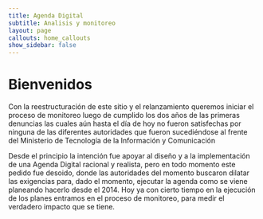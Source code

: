 ```yaml
---
title: Agenda Digital 
subtitle: Analisis y monitoreo
layout: page
callouts: home_callouts
show_sidebar: false
---
```


# Bienvenidos

Con la reestructuración de este sitio y el relanzamiento queremos iniciar el proceso de monitoreo luego de cumplido los dos años de las primeras denuncias las cuales aún hasta el día de hoy no fueron satisfechas por ninguna de las diferentes autoridades que fueron sucediéndose al frente del Ministerio de Tecnología de la Información y Comunicación

Desde el principio la intención fue apoyar al diseño y a la implementación de una Agenda Digital racional y realista, pero en todo momento este pedido fue desoido, donde las autoridades del momento buscaron dilatar las exigencias para, dado el momento, ejecutar la agenda como se viene planeando hacerlo desde el 2014. Hoy ya con cierto tiempo en la ejecución de los planes entramos en el proceso de monitoreo, para medir el verdadero impacto que se tiene.

